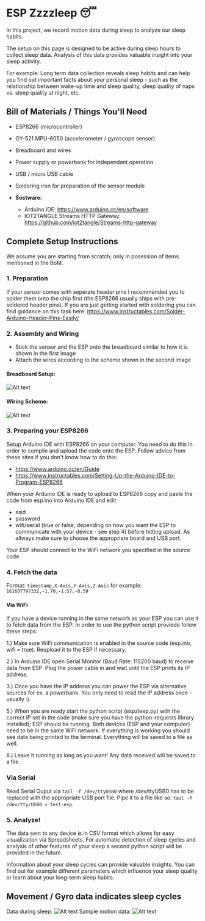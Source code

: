# ESP Zzzzleep 😴

In this project, we record motion data during sleep to analyze our sleep habits.

The setup on this page is designed to be active during sleep hours to collect sleep data. Analysis of this data provides valuable insight into your sleep activity.

For example: Long term data collection reveals sleep habits and can help you find out important facts about your personal sleep - such as the relationship between wake-up time and sleep quality, sleep quality of naps vs. sleep quality at night, etc.


## Bill of Materials / Things You'll Need
- ESP8266 (microcontroller)
- GY-521 MPU-6050 (accelerometer / gyroscope sensor)
- Breadboard and wires
- Power supply or powerbank for independant operation
- USB / micro USB cable
- Soldering iron for preparation of the sensor module

- **Sostware:**
  - Arduino IDE: https://www.arduino.cc/en/software
  - IOT2TANGLE Streams HTTP Gateway: https://github.com/iot2tangle/Streams-http-gateway

## Complete Setup Instructions
We assume you are starting from scratch; only in posession of items mentioned in the BoM.

### 1. Preparation
If your sensor comes with seperate header pins I recommended you to solder them onto the chip first (the ESP8266 usually ships with pre-soldered header pins). If you are just getting started with soldering you can find guidance on this task here: https://www.instructables.com/Solder-Arduino-Header-Pins-Easily/

### 2. Assembly and Wiring
- Stick the sensor and the ESP onto the breadboard similar to how it is shown in the first image
- Attach the wires according to the scheme shown in the second image

#### Breadboard Setup:
![Alt text](./esp-with-sensor.jpg)

#### Wiring Scheme:
![Alt text](./ESP8266-wiring.png)

### 3. Preparing your ESP8266
Setup Arduino IDE with ESP8266 on your computer. You need to do this in order to compile and upload the code onto the ESP. Follow advice from these sites if you don't know how to do this:
- https://www.arduino.cc/en/Guide
- https://www.instructables.com/Setting-Up-the-Arduino-IDE-to-Program-ESP8266

When your Arduino IDE is ready to upload to ESP8266 copy and paste the code from esp.ino into Arduino IDE and edit
- ssid
- password
- wifi/serial (true or false, depending on how you want the ESP to communicate with your device - see step 4)
before hitting upload. As allways make sure to choose the appropriate board and USB port.

Your ESP should connect to the WiFi network you specified in the source code.

### 4. Fetch the data
Format: ```timestamp,X-Axis,Y-Axis,Z-Axis``` for example: ```161607797332,-1.70,-1.57,-0.59```
#### Via WiFi
If you have a device running in the same network as your ESP you can use it to fetch data from the ESP. In order to use the python script proviede follow these steps:

1.) Make sure WiFi communication is enabled in the source code (esp.ino, wifi = true). Reupload it to the ESP if necessary.

2.) In Arduino IDE open Serial Monitor (Baud Rate: 115200 baud) to receive data from ESP. Plug the power cable in and wait until the ESP prints its IP address.

3.) Once you have the IP address you can power the ESP via alternative sources for ex. a powerbank. You only need to read the IP address once - usually :).

5.) When you are ready start the python script (espzleep.py) with the correct IP set in the code (make sure you have the python-requests library installed); ESP should be running. Both devices (ESP and your computer) need to be in the same WiFi network. If everything is working you should see data being printed to the terminal. Everything will be saved to a file as well.

6.) Leave it running as long as you want! Any data received will be saved to a file.


### Via Serial
Read Serial Ouput via ```tail -f /dev/ttyUSB0``` where /dev/ttyUSB0 has to be replaced with the appropriate USB port file. Pipe it to a file like so: ```tail -f /dev/tty/USB0 > test-esp```.


### 5. Analyze!
The data sent to any device is in CSV format which allows for easy visualization via Spreadsheets. For automatic detection of sleep cycles and analysis of other features of your sleep a second python script will be provided in the future.

Information about your sleep cycles can provide valuable insights. You can find out for example different parameters which influence your sleep quality or learn about your long-term sleep habits.

## Movement / Gyro data indicates sleep cycles
Data during sleep:
![Alt text](./sleep-activity1.svg)
Sample motion data:
![Alt text](./sample1.svg)
